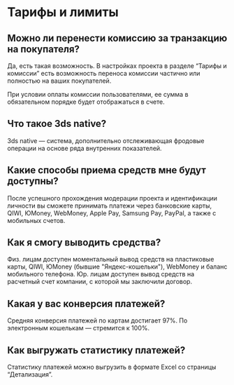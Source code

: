 # Тарифы и лимиты

## Можно ли перенести комиссию за транзакцию на покупателя?

Да, есть такая возможность. В настройках проекта в разделе “Тарифы и комиссии” есть возможность переноса комиссии частично или полностью на ваших покупателей.

При условии оплаты комиссии пользователями, ее сумма в обязательном порядке будет отображаться в счете.

## Что такое 3ds native?

3ds native — система, дополнительно отслеживающая фродовые операции на основе ряда внутренних показателей.

## Какие способы приема средств мне будут доступны?

После успешного прохождения модерации проекта и идентификации личности вы сможете принимать платежи через банковские карты, QIWI, ЮMoney, WebMoney, Apple Pay, Samsung Pay, PayPal, а также с мобильных счетов.

## Как я смогу выводить средства? 

Физ. лицам доступен моментальный вывод средств на пластиковые карты, QIWI, ЮMoney \(бывшие "Яндекс-кошельки"\), WebMoney и баланс мобильного телефона. Юр. лицам доступен вывод средств на расчетный счет компании, с которой мы заключили договор.

## Какая у вас конверсия платежей?

Средняя конверсия платежей по картам достигает 97%. По электронным кошелькам — стремится к 100%.

## **Как выгружать статистику платежей?**

Статистику платежей можно выгрузить в формате Excel со страницы “Детализация”.

